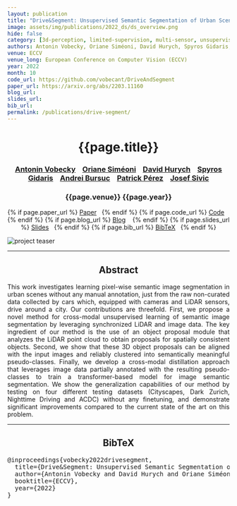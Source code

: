 ```yaml
---
layout: publication
title: "Drive&Segment: Unsupervised Semantic Segmentation of Urban Scenes via Cross-modal Distillation"
image: assets/img/publications/2022_ds/ds_overview.png
hide: false
category: [3d-perception, limited-supervision, multi-sensor, unsupervised]
authors: Antonin Vobecky, Oriane Siméoni, David Hurych, Spyros Gidaris, Andrei Bursuc, Patrick Pérez, Josef Sivic
venue: ECCV
venue_long: European Conference on Computer Vision (ECCV)
year: 2022
month: 10
code_url: https://github.com/vobecant/DriveAndSegment
paper_url: https://arxiv.org/abs/2203.11160
blog_url:
slides_url:
bib_url:
permalink: /publications/drive-segment/
---
```


<h1 align="center"> {{page.title}} </h1>
<!-- Simple call of authors -->
<!-- <h3 align="center"> {{page.authors}} </h3> -->
<!-- Alternatively you can add links to author pages -->
<h3 align="center"> <a href="https://vobecant.github.io/">Antonin Vobecky</a>  &nbsp;&nbsp; <a href="https://osimeoni.github.io/">Oriane Siméoni</a> &nbsp;&nbsp;  <a href="https://scholar.google.cz/citations?user=XY1PVwYAAAAJ&hl=en">David Hurych</a> &nbsp;&nbsp;  <a href="https://scholar.google.fr/citations?user=7atfg7EAAAAJ&hl=en">Spyros Gidaris</a> &nbsp;&nbsp; <a href="https://abursuc.github.io/">Andrei Bursuc</a> &nbsp;&nbsp; <a href="https://ptrckprz.github.io/">Patrick Pérez</a> &nbsp;&nbsp; <a href="https://people.ciirc.cvut.cz/~sivic/">Josef Sivic</a></h3>



<h3 align="center"> {{page.venue}} {{page.year}} </h3>

<div align="center">
  <p>
    {% if page.paper_url %}
    <a href="{{ page.paper_url }}"><i class="far fa-file-pdf"></i> Paper</a>&nbsp;&nbsp;
    {% endif %}
    {% if page.code_url %}
    <a href="{{ page.code_url }}"><i class="fab fa-github"></i> Code</a> &nbsp;&nbsp;
    {% endif %}
    {% if page.blog_url %}
    <a href="{{ page.blog_url }}"><i class="fab fa-blogger"></i> Blog</a> &nbsp;&nbsp;
    {% endif %}
    {% if page.slides_url %}
    <a href="{{ page.slides_url }}"><i class="far fa-file-pdf"></i> Slides</a>&nbsp;&nbsp;
    {% endif %}
    {% if page.bib_url %}
    <a href="{{ page.bib_url}}"><i class="far fa-file-alt"></i> BibTeX</a>&nbsp;&nbsp;
    {% endif %}
  </p>
</div>

<div class="publication-teaser">
    <img src="../../{{ page.image }}" alt="project teaser"/>
</div>


<hr>

<h2  align="center"> Abstract</h2>

<p align="justify">This work investigates learning pixel-wise semantic image segmentation in urban scenes without any manual annotation, just from the raw non-curated data collected by cars which, equipped with cameras and LiDAR sensors, drive around a city. Our contributions are threefold. First, we propose a novel method for cross-modal unsupervised learning of semantic image segmentation by leveraging synchronized LiDAR and image data. The key ingredient of our method is the use of an object proposal module that analyzes the LiDAR point cloud to obtain proposals for spatially consistent objects. Second, we show that these 3D object proposals can be aligned with the input images and reliably clustered into semantically meaningful pseudo-classes. Finally, we develop a cross-modal distillation approach that leverages image data partially annotated with the resulting pseudo-classes to train a transformer-based model for image semantic segmentation. We show the generalization capabilities of our method by testing on four different testing datasets (Cityscapes, Dark Zurich, Nighttime Driving and ACDC) without any finetuning, and demonstrate significant improvements compared to the current state of the art on this problem. </p>


<hr>


<h2  align="center">BibTeX</h2>
<left>
  <pre class="bibtex-box">
@inproceedings{vobecky2022drivesegment,
  title={Drive&Segment: Unsupervised Semantic Segmentation of Urban Scenes via Cross-modal Distillation},
  author={Antonin Vobecky and David Hurych and Oriane Siméoni and Spyros Gidaris and Andrei Bursuc and Patrick Pérez and Josef Sivic},
  booktitle={ECCV},
  year={2022}
}
</pre>
</left>

<br>
